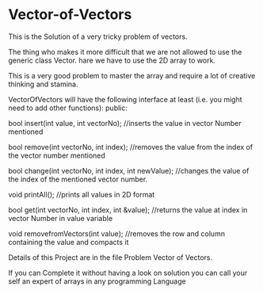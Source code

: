 # Vector-of-Vectors

This is the Solution of a very tricky problem of vectors.

The thing who makes it more difficult that we are not allowed to use the generic class Vector. hare we have to use the 2D array to work.

This is a very good problem to master the array and require a lot of creative thinking and stamina.

VectorOfVectors will have the following interface at least (i.e. you might need to add other functions):
public:

bool insert(int value, int vectorNo); //inserts the value in vector Number mentioned

bool remove(int vectorNo, int index); //removes the value from the index of the vector number mentioned

bool change(int vectorNo, int index, int newValue); //changes the value of the index of the mentioned vector number.

void printAll(); //prints all values in 2D format

bool get(int vectorNo, int index, int &value); //returns the value at index in vector Number in value variable

void removefromVectors(int value); //removes the row and column containing the value and compacts it

Details of this Project are in the file Problem  Vector of Vectors.

If you can Complete it without having a look on solution you can call your self an expert of arrays in any programming Language
